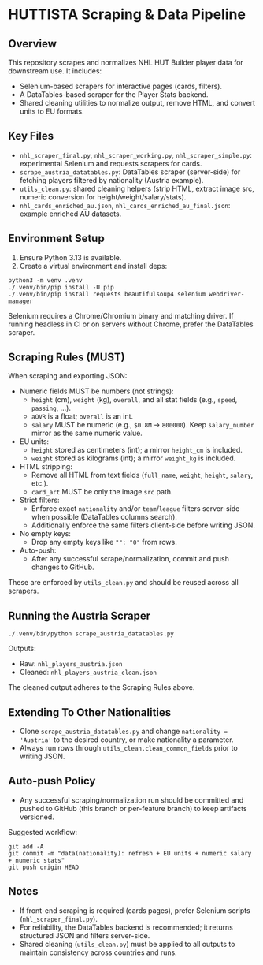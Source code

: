 # HUTTISTA Scraping & Data Pipeline

## Overview

This repository scrapes and normalizes NHL HUT Builder player data for downstream use. It includes:
- Selenium-based scrapers for interactive pages (cards, filters).
- A DataTables-based scraper for the Player Stats backend.
- Shared cleaning utilities to normalize output, remove HTML, and convert units to EU formats.

## Key Files

- `nhl_scraper_final.py`, `nhl_scraper_working.py`, `nhl_scraper_simple.py`: experimental Selenium and requests scrapers for cards.
- `scrape_austria_datatables.py`: DataTables scraper (server-side) for fetching players filtered by nationality (Austria example).
- `utils_clean.py`: shared cleaning helpers (strip HTML, extract image src, numeric conversion for height/weight/salary/stats).
- `nhl_cards_enriched_au.json`, `nhl_cards_enriched_au_final.json`: example enriched AU datasets.

## Environment Setup

1. Ensure Python 3.13 is available.
2. Create a virtual environment and install deps:

```
python3 -m venv .venv
./.venv/bin/pip install -U pip
./.venv/bin/pip install requests beautifulsoup4 selenium webdriver-manager
```

Selenium requires a Chrome/Chromium binary and matching driver. If running headless in CI or on servers without Chrome, prefer the DataTables scraper.

## Scraping Rules (MUST)

When scraping and exporting JSON:
- Numeric fields MUST be numbers (not strings):
  - `height` (cm), `weight` (kg), `overall`, and all stat fields (e.g., `speed`, `passing`, …).
  - `aOVR` is a float; `overall` is an int.
  - `salary` MUST be numeric (e.g., `$0.8M` → `800000`). Keep `salary_number` mirror as the same numeric value.
- EU units:
  - `height` stored as centimeters (int); a mirror `height_cm` is included.
  - `weight` stored as kilograms (int); a mirror `weight_kg` is included.
- HTML stripping:
  - Remove all HTML from text fields (`full_name`, `weight`, `height`, `salary`, etc.).
  - `card_art` MUST be only the image `src` path.
- Strict filters:
  - Enforce exact `nationality` and/or `team`/`league` filters server-side when possible (DataTables columns search).
  - Additionally enforce the same filters client-side before writing JSON.
- No empty keys:
  - Drop any empty keys like `"": "0"` from rows.
- Auto-push:
  - After any successful scrape/normalization, commit and push changes to GitHub.

These are enforced by `utils_clean.py` and should be reused across all scrapers.

## Running the Austria Scraper

```
./.venv/bin/python scrape_austria_datatables.py
```

Outputs:
- Raw: `nhl_players_austria.json`
- Cleaned: `nhl_players_austria_clean.json`

The cleaned output adheres to the Scraping Rules above.

## Extending To Other Nationalities

- Clone `scrape_austria_datatables.py` and change `nationality = 'Austria'` to the desired country, or make nationality a parameter.
- Always run rows through `utils_clean.clean_common_fields` prior to writing JSON.

## Auto-push Policy

- Any successful scraping/normalization run should be committed and pushed to GitHub (this branch or per-feature branch) to keep artifacts versioned.

Suggested workflow:

```
git add -A
git commit -m "data(nationality): refresh + EU units + numeric salary + numeric stats"
git push origin HEAD
```

## Notes

- If front-end scraping is required (cards pages), prefer Selenium scripts (`nhl_scraper_final.py`).
- For reliability, the DataTables backend is recommended; it returns structured JSON and filters server-side.
- Shared cleaning (`utils_clean.py`) must be applied to all outputs to maintain consistency across countries and runs.